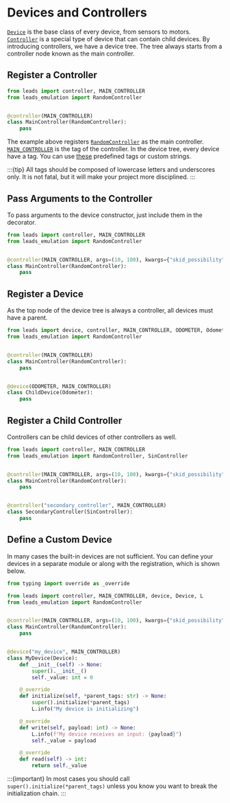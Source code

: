 # Devices and Controllers

[`Device`](#leads.dt.device.Device) is the base class of every device, from sensors to motors.
[`Controller`](#leads.dt.controller.Controller) is a special type of device that can contain child devices. By
introducing controllers, we have a device tree. The tree always starts from a controller node known as the main
controller.

## Register a Controller

```python
from leads import controller, MAIN_CONTROLLER
from leads_emulation import RandomController


@controller(MAIN_CONTROLLER)
class MainController(RandomController):
    pass
```

The example above registers [`RandomController`](#leads_emulation.RandomController) as the main controller.
[`MAIN_CONTROLLER`](#leads.dt.predefined_tags.MAIN_CONTROLLER) is the tag of the controller. In the device tree, every
device have a tag. You can use [these](#leads.dt.predefined_tags) predefined tags or custom strings.

:::{tip}
All tags should be composed of lowercase letters and underscores only. It is not fatal, but it will make your project
more disciplined.
:::

## Pass Arguments to the Controller

To pass arguments to the device constructor, just include them in the decorator.

```python
from leads import controller, MAIN_CONTROLLER
from leads_emulation import RandomController


@controller(MAIN_CONTROLLER, args=(10, 100), kwargs={"skid_possibility": 0.5})
class MainController(RandomController):
    pass
```

## Register a Device

As the top node of the device tree is always a controller, all devices must have a parent.

```python
from leads import device, controller, MAIN_CONTROLLER, ODOMETER, Odometer
from leads_emulation import RandomController


@controller(MAIN_CONTROLLER)
class MainController(RandomController):
    pass


@device(ODOMETER, MAIN_CONTROLLER)
class ChildDevice(Odometer):
    pass
```

## Register a Child Controller

Controllers can be child devices of other controllers as well.

```python
from leads import controller, MAIN_CONTROLLER
from leads_emulation import RandomController, SinController


@controller(MAIN_CONTROLLER, args=(10, 100), kwargs={"skid_possibility": 0.5})
class MainController(RandomController):
    pass


@controller("secondary_controller", MAIN_CONTROLLER)
class SecondaryController(SinController):
    pass
```

## Define a Custom Device

In many cases the built-in devices are not sufficient. You can define your devices in a separate module or along with
the registration, which is shown below.

```python
from typing import override as _override

from leads import controller, MAIN_CONTROLLER, device, Device, L
from leads_emulation import RandomController


@controller(MAIN_CONTROLLER, args=(10, 100), kwargs={"skid_possibility": 0.5})
class MainController(RandomController):
    pass


@device("my_device", MAIN_CONTROLLER)
class MyDevice(Device):
    def __init__(self) -> None:
        super().__init__()
        self._value: int = 0

    @_override
    def initialize(self, *parent_tags: str) -> None:
        super().initialize(*parent_tags)
        L.info("My device is initializing")

    @_override
    def write(self, payload: int) -> None:
        L.info(f"My device receives an input: {payload}")
        self._value = payload

    @_override
    def read(self) -> int:
        return self._value
```

:::{important}
In most cases you should call `super().initialize(*parent_tags)` unless you know you want to break the initialization
chain.
:::